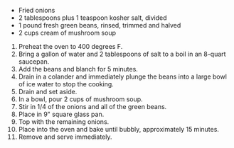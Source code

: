 * Fried onions
* 2 tablespoons plus 1 teaspoon kosher salt, divided
* 1 pound fresh green beans, rinsed, trimmed and halved
* 2 cups cream of mushroom soup

1. Preheat the oven to 400 degrees F.
2. Bring a gallon of water and 2 tablespoons of salt to a boil in an 8-quart saucepan. 
3. Add the beans and blanch for 5 minutes. 
4. Drain in a colander and immediately plunge the beans into a large bowl of ice water to stop the cooking. 
5. Drain and set aside.
6. In a bowl, pour 2 cups of mushroom soup.
7. Stir in 1/4 of the onions and all of the green beans. 
8. Place in 9" square glass pan.
9. Top with the remaining onions. 
10. Place into the oven and bake until bubbly, approximately 15 minutes. 
11. Remove and serve immediately.